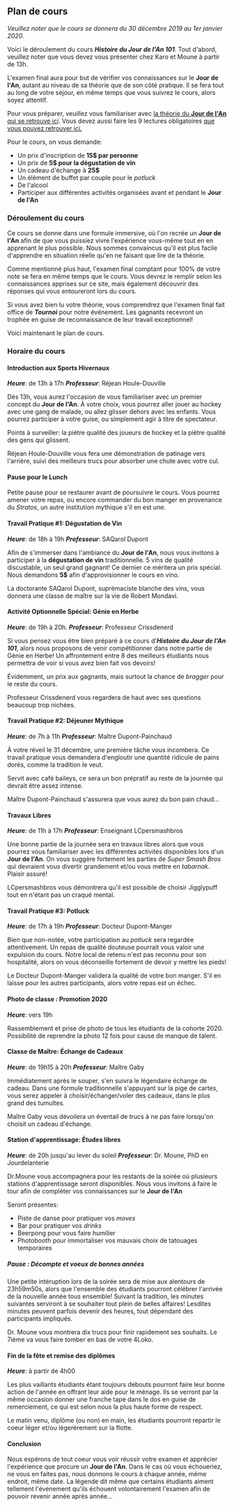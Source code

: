 ## Plan de cours

*Veuillez noter que le cours se donnera du 30 décembre 2019 au 1er janvier 2020.*

Voici le déroulement du cours ***Histoire du Jour de l'An 101***. Tout d'abord, veuillez noter que vous devez vous présenter chez Karo et Moune à partir de 13h.

L'examen final aura pour but de vérifier vos connaissances sur le **Jour de l'An**, autant au niveau de sa théorie que de son côté pratique. Il se fera tout au long de votre séjour, en même temps que vous suivrez le cours, alors soyez attentif. 

Pour vous préparer, veuillez vous familiariser avec [la théorie du **Jour de l'An** qui se retrouve ici](theorie.md). Vous devez aussi faire les 9 lectures obligatoires [que vous pouvez retrouver ici.](index.md)

Pour le cours, on vous demande:
- Un prix d'inscription de **15$ par personne**
- Un prix de **5$ pour la dégustation de vin**
- Un cadeau d'échange à **25$**
- Un élément de buffet par couple pour le *potluck*
- De l'alcool
- Participer aux différentes activités organisées avant et pendant le **Jour de l'An**


### Déroulement du cours

Ce cours se donne dans une formule immersive, où l'on recrée un **Jour de l'An** afin de que vous puissiez vivre l'expérience vous-même tout en en apprenant le plus possible. Nous sommes convaincus qu'il est plus facile d'apprendre en situation réelle qu'en ne faisant que lire de la théorie. 

Comme mentionné plus haut, l'examen final comptant pour 100% de votre note se fera en même temps que le cours. Vous devrez le remplir selon les connaissances apprises sur ce site, mais également découvrir des réponses qui vous entoureront lors du cours.

Si vous avez bien lu votre théorie, vous comprendrez que l'examen final fait office de ***Tournoi*** pour notre événement. Les gagnants recevront un trophée en guise de reconnaissance de leur travail exceptionnel!

Voici maintenant le plan de cours.

### Horaire du cours

#### Introduction aux Sports Hivernaux

***Heure***: de 13h à 17h 
***Professeur***: Réjean Houle-Douville

Dès 13h, vous aurez l'occasion de vous familiariser avec un premier concept du **Jour de l'An**. À votre choix, vous pourrez aller jouer au hockey avec une gang de malade, ou allez glisser dehors avec les enfants. Vous pourrez participer à votre guise, ou simplement agir à titre de spectateur.

Points à surveiller: la piètre qualité des joueurs de hockey et la piètre qualité des gens qui glissent.

Réjean Houle-Douville vous fera une démonstration de patinage vers l'arrière, suivi des meilleurs trucs pour absorber une chute avec votre cul.

#### Pause pour le Lunch

Petite pause pour se restaurer avant de poursuivre le cours. Vous pourrez amener votre repas, ou encore commander du bon manger en provenance du *Stratos*, un autre institution mythique s'il en est une.

#### Travail Pratique #1: Dégustation de Vin

***Heure***: de 18h à 19h 
***Professeur***: SAQarol Dupont

Afin de s'immerser dans l'ambiance du **Jour de l'An**, nous vous invitons à participer à la **dégustation de vin** traditionnelle. 5 vins de qualité discustable, un seul grand gagnant! Ce dernier ce méritera un prix spécial. Nous demandons **5$** afin d'approvisionner le cours en vino.

La doctorante SAQarol Dupont, suprémaciste blanche des vins, vous donnera une classe de maître sur la vie de Robert Mondavi.

#### Activité Optionnelle Spécial: Génie en Herbe

***Heure***: de 19h à 20h.
***Professeur***: Professeur Crissdenerd

Si vous pensez vous être bien préparé à ce cours d'***Histoire du Jour de l'An 101***, alors nous proposons de venir compétitionner dans notre partie de Génie en Herbe! Un affrontement entre 8 des meilleurs étudiants nous permettra de voir si vous avez bien fait vos devoirs!

Évidemment, un prix aux gagnants, mais surtout la chance de *bragger* pour le reste du cours.

Professeur Crissdenerd vous regardera de haut avec ses questions beaucoup trop nichées.

#### Travail Pratique #2: Déjeuner Mythique

***Heure***: de 7h à 11h 
***Professeur***: Maître Dupont-Painchaud

À votre réveil le 31 décembre, une première tâche vous incombera. Ce travail pratique vous demandera d'engloutir une quantité ridicule de pains dorés, comme la tradition le veut. 

Servit avec café baileys, ce sera un bon prépratif au reste de la journée qui devrait être assez intense.

Maître Dupont-Painchaud s'assurera que vous aurez du bon pain chaud...

#### Travaux Libres

***Heure***: de 11h à 17h 
***Professeur***: Enseignant LCpersmashbros

Une bonne partie de la journée sera en travaux libres alors que vous pourrez vous familiariser avec les différentes activités disponibles lors d'un **Jour de l'An**. On vous suggère fortement les parties de *Super Smash Bros* qui devraient vous divertir grandement et/ou vous mettre en *tabarnak*. Plaisir assuré!

LCpersmashbros vous démontrera qu'il est possible de choisir Jigglypuff tout en n'étant pas un craqué mental.

#### Travail Pratique #3: Potluck

***Heure***: de 17h à 19h 
***Professeur***: Docteur Dupont-Manger

Bien que non-notée, votre participation au *potluck* sera regardée attentivement. Un repas de qualité douteuse pourrait vous valoir une expulsion du cours. Notre local de retenu n'est pas reconnu pour son hospitalité, alors on vous déconseille fortement de devoir y mettre les pieds!

Le Docteur Dupont-Manger validera la qualité de votre bon manger. S'il en laisse pour les autres participants, alors votre repas est un échec.

#### Photo de classe : Promotion 2020

***Heure***: vers 19h

Rassemblement et prise de photo de tous les étudiants de la cohorte 2020. Possibilité de reprendre la photo 12 fois pour cause de manque de talent. 

#### Classe de Maître: Échange de Cadeaux

***Heure***: de 19h15 à 20h 
***Professeur***: Maître Gaby

Immédiatement après le souper, s'en suivra le légendaire échange de cadeau. Dans une formule traditionnelle s'appuyant sur la pige de cartes, vous serez appeler à choisir/échanger/voler des cadeaux, dans le plus grand des tumultes.

Maître Gaby vous dévoilera un éventail de trucs à ne pas faire lorsqu'on choisit un cadeau d'échange.

#### Station d'apprentissage: Études libres

***Heure***: de 20h jusqu'au lever du soleil
***Professeur***: Dr. Moune, PhD en Jourdelanterie

Dr.Moune vous accompagnera pour les restants de la soirée où plusieurs stations d'apprentissage seront disponibles. Nous vous invitons à faire le tour afin de compléter vos connaissances sur le **Jour de l'An**

Seront présentes:
- Piste de danse pour pratiquer vos *moves*
- Bar pour pratiquer vos *drinks*
- Beerpong pour vous faire humilier
- Photobooth pour immortaliser vos mauvais choix de tatouages temporaires

##### Pause : Décompte et voeux de bonnes années

Une petite intéruption lors de la soirée sera de mise aux alentours de 23h59m50s, alors que l'ensemble des étudiants pourront célébrer l'arrivée de la nouvelle année tous ensemble! Suivant la tradition, les minutes suivantes serviront à se souhaiter tout plein de belles affaires! Lesdites minutes peuvent parfois devenir des heures, tout dépendant des participants impliqués.

Dr. Moune vous montrera dix trucs pour finir rapidement ses souhaits. Le 7ième va vous faire tomber en bas de votre 4Loko.

#### Fin de la fête et remise des diplômes

***Heure***: à partir de 4h00

Les plus vaillants étudiants étant toujours debouts pourront faire leur bonne action de l'année en offrant leur aide pour le ménage. Ils se verront par la même occasion donner une franche tape dans le dos en guise de remerciement, ce qui est selon nous la plus haute forme de respect. 

Le matin venu, diplôme (ou non) en main, les étudiants pourront repartir le coeur léger et/ou légerèrement sur la flotte.

#### Conclusion

Nous espérons de tout coeur vous voir réussir votre examen et apprécier l'expérience que procure un **Jour de l'An**. Dans le cas où vous échoueriez, ne vous en faites pas, nous donnons le cours à chaque année, même endroit, même date. La légende dit même que certains étudiants aiment tellement l'événement qu'ils échouent volontairement l'examen afin de pouvoir revenir année après année...
